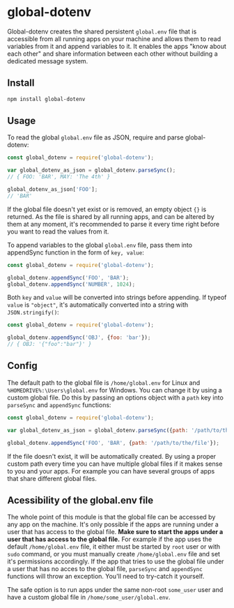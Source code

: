# global-dotenv

Global-dotenv creates the shared persistent `global.env` file that is accessible from all running apps on your machine and allows them to read variables from it and append variables to it. It enables the apps "know about each other" and share information between each other without building a dedicated message system.

## Install

```bash
npm install global-dotenv
```

## Usage

To read the global `global.env` file as JSON, require and parse global-dotenv:

```javascript
const global_dotenv = require('global-dotenv');

var global_dotenv_as_json = global_dotenv.parseSync();
// { FOO: 'BAR', MAY: 'The 4th' }

global_dotenv_as_json['FOO'];
// 'BAR'
```
If the global file doesn't yet exist or is removed, an empty object `{}` is returned. As the file is shared by all running apps, and can be altered by them at any moment, it's recommended to parse it every time right before you want to read the values from it.

To append variables to the global `global.env` file, pass them into appendSync function in the form of `key, value`:

```javascript
const global_dotenv = require('global-dotenv');

global_dotenv.appendSync('FOO', 'BAR');
global_dotenv.appendSync('NUMBER', 1024);
```

Both `key` and `value` will be converted into strings before appending. If typeof `value` is `"object"`, it's automatically converted into a string with `JSON.stringify()`:

```javascript
const global_dotenv = require('global-dotenv');

global_dotenv.appendSync('OBJ', {foo: 'bar'});
// { OBJ: '{"foo":"bar"}' }
```

## Config

The default path to the global file is `/home/global.env` for Linux and `%HOMEDRIVE%:\Users\global.env` for Windows. You can change it by using a custom global file. Do this by passing an options object with a `path` key into `parseSync` and `appendSync` functions: 

```javascript
const global_dotenv = require('global-dotenv');

var global_dotenv_as_json = global_dotenv.parseSync({path: '/path/to/the/file'});

global_dotenv.appendSync('FOO', 'BAR', {path: '/path/to/the/file'});
```
If the file doesn't exist, it will be automatically created. By using a proper custom path every time you can have multiple global files if it makes sense to you and your apps. For example you can have several groups of apps that share different global files. 

## Acessibility of the global.env file

The whole point of this module is that the global file can be accessed by any app on the machine. It's only possible if the apps are running under a user that has access to the global file. **Make sure to start the apps under a user that has access to the global file.** For example if the app uses the default `/home/global.env` file, it either must be started by `root` user or with `sudo` command, or you must manually create `/home/global.env` file and set it's permissions accordingly. If the app that tries to use the global file under a user that has no acces to the global file, `parseSync` and `appendSync` functions will throw an exception. You'll need to try-catch it yourself.

The safe option is to run apps under the same non-root `some_user` user and have a custom global file in `/home/some_user/global.env`.
